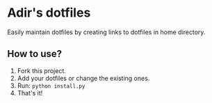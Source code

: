 # Adir's dotfiles
Easily maintain dotfiles by creating links to dotfiles in home directory.

## How to use?
1. Fork this project.
2. Add your dotfiles or change the existing ones.
3. Run: `python install.py`
4. That's it!
